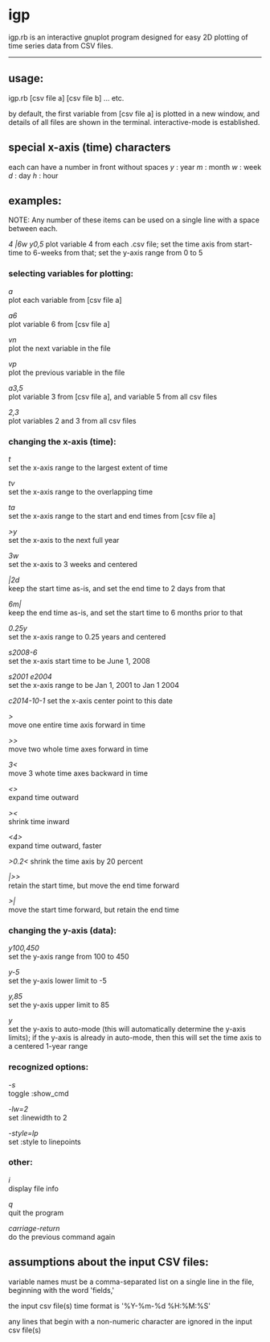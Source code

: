 # igp

igp.rb is an interactive gnuplot program designed for easy 2D plotting of time series data from CSV files.

---

## usage:

igp.rb [csv file a] [csv file b] ... etc.

by default, the first variable from [csv file a] is plotted in a new window,
and details of all files are shown in the terminal. interactive-mode is established. 

## special x-axis (time) characters

each can have a number in front without spaces
_y_ : year
_m_ : month
_w_ : week
_d_ : day
_h_ : hour

## examples:

NOTE: Any number of these items can be used on a single line with a space between each.

_4 |6w y0,5_
plot variable 4 from each .csv file; set the time axis from start-time to 6-weeks from that; set the y-axis range from 0 to 5


### selecting variables for plotting:

_a_   
plot each variable from [csv file a]  

_a6_  
plot variable 6 from [csv file a]  

_vn_  
plot the next variable in the file

_vp_  
plot the previous variable in the file

_a3,5_    
plot variable 3 from [csv file a], and variable 5 from all csv files

_2,3_    
plot variables 2 and 3 from all csv files


### changing the x-axis (time):

_t_  
set the x-axis range to the largest extent of time

_tv_  
set the x-axis range to the overlapping time

_ta_  
set the x-axis range to the start and end times from [csv file a]

_>y_  
set the x-axis to the next full year

_3w_  
set the x-axis to 3 weeks and centered

_|2d_  
keep the start time as-is, and set the end time to 2 days from that

_6m|_  
keep the end time as-is, and set the start time to 6 months prior to that

_0.25y_  
set the x-axis range to 0.25 years and centered

_s2008-6_  
set the x-axis start time to be June 1, 2008

_s2001 e2004_  
set the x-axis range to be Jan 1, 2001 to Jan 1 2004

_c2014-10-1_
set the x-axis center point to this date

_>_  
move one entire time axis forward in time

_>>_  
move two whole time axes forward in time

_3<_  
move 3 whote time axes backward in time

_<>_  
expand time outward

_><_  
shrink time inward

_\<4\>_  
expand time outward, faster

_>0.2<_
shrink the time axis by 20 percent

_|>>_  
retain the start time, but move the end time forward

_>|_  
move the start time forward, but retain the end time

### changing the y-axis (data):

_y100,450_  
set the y-axis range from 100 to 450

_y-5_  
set the y-axis lower limit to -5

_y,85_  
set the y-axis upper limit to 85

_y_  
set the y-axis to auto-mode (this will automatically determine the y-axis limits); if the y-axis is already in auto-mode, then this will set the time axis to a centered 1-year range

### recognized options: 

_-s_  
toggle :show_cmd

_-lw=2_  
set :linewidth to 2

_-style=lp_  
set :style to linepoints

### other:

_i_  
display file info

_q_  
quit the program 

_carriage-return_  
do the previous command again

## assumptions about the input CSV files:

variable names must be a comma-separated list on a single line in the file,  
beginning with the word 'fields,'

the input csv file(s) time format is '%Y-%m-%d %H:%M:%S'  

any lines that begin with a non-numeric character are ignored in the input csv file(s)

